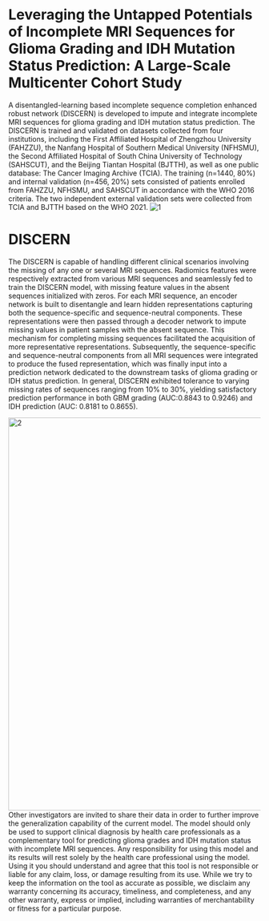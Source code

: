 # Leveraging the Untapped Potentials of Incomplete MRI Sequences for Glioma Grading and IDH Mutation Status Prediction: A Large-Scale Multicenter Cohort Study
A disentangled-learning based incomplete sequence completion enhanced robust network (DISCERN) is developed to impute and integrate incomplete MRI sequences for glioma grading and IDH mutation status prediction. The DISCERN is trained and validated on datasets collected from four institutions, including the First Affiliated Hospital of Zhengzhou University (FAHZZU), the Nanfang Hospital of Southern Medical University (NFHSMU), the Second Affiliated Hospital of South China University of Technology (SAHSCUT), and the Beijing Tiantan Hospital (BJTTH), as well as one public database: The Cancer Imaging Archive (TCIA). The training (n=1440, 80%) and internal validation (n=456, 20%) sets consisted of patients enrolled from FAHZZU, NFHSMU, and SAHSCUT in accordance with the WHO 2016 criteria. The two independent external validation sets were collected from TCIA and BJTTH based on the WHO 2021.
![1](https://github.com/xinzhen-lab/GBM-Prediction-on-Missing-MRI-Sequences/assets/131331281/5c958256-b2f3-4866-bba3-80165840833d)


# DISCERN
The DISCERN is capable of handling different clinical scenarios involving the missing of any one or several MRI sequences. Radiomics features were respectively extracted from various MRI sequences and seamlessly fed to train the DISCERN model, with missing feature values in the absent sequences initialized with zeros. For each MRI sequence, an encoder network is built to disentangle and learn hidden representations capturing both the sequence-specific and sequence-neutral components. These representations were then passed through a decoder network to impute missing values in patient samples with the absent sequence. This mechanism for completing missing sequences facilitated the acquisition of more representative representations. Subsequently, the sequence-specific and sequence-neutral components from all MRI sequences were integrated to produce the fused representation, which was finally input into a prediction network dedicated to the downstream tasks of glioma grading or IDH status prediction.  In general, DISCERN exhibited tolerance to varying missing rates of sequences ranging from 10% to 30%, yielding satisfactory prediction performance in both GBM grading (AUC:0.8843 to 0.9246) and IDH prediction (AUC: 0.8181 to 0.8655).

<img align="right" img width="785" alt="2" src="https://github.com/xinzhen-lab/GBM-Prediction-on-Missing-MRI-Sequences/assets/131331281/c1c8034f-9a66-402f-97f1-2539cededa3f">

Other investigators are invited to share their data in order to further improve the generalization capability of the current model. The model should only be used to support clinical diagnosis by health care professionals as a complementary tool for predicting glioma grades and IDH mutation status with incomplete MRI sequences. Any responsibility for using this model and its results will rest solely by the health care professional using the model. Using it you should understand and agree that this tool is not responsible or liable for any claim, loss, or damage resulting from its use. While we try to keep the information on the tool as accurate as possible, we disclaim any warranty concerning its accuracy, timeliness, and completeness, and any other warranty, express or implied, including warranties of merchantability or fitness for a particular purpose.
